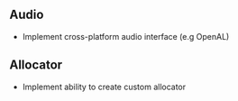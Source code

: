 Audio
-----
* Implement cross-platform audio interface (e.g OpenAL)

Allocator
---------
* Implement ability to create custom allocator
